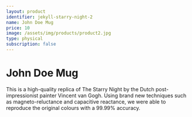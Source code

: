 ```yaml
---
layout: product
identifier: jekyll-starry-night-2
name: John Doe Mug
price: 10
image: /assets/img/products/product2.jpg
type: physical
subscription: false
---
```


# John Doe Mug

This is a high-quality replica of The Starry Night by the Dutch post-impressionist painter Vincent van Gogh. Using brand new techniques such as magneto-reluctance and capacitive reactance, we were able to reproduce the original colours with a 99.99% accuracy.

